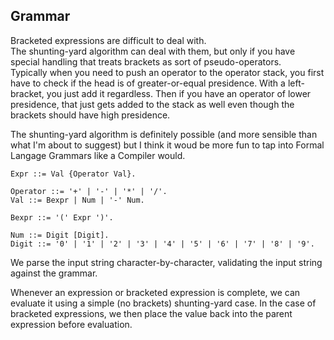 ## Grammar

Bracketed expressions are difficult to deal with.  
The shunting-yard algorithm can deal with them, but only if you have
special handling that treats brackets as sort of pseudo-operators.  
Typically when you need to push an operator to the operator stack, you
first have to check if the head is of greater-or-equal presidence.
With a left-bracket, you just add it regardless. Then if you have an
operator of lower presidence, that just gets added to the stack as well
even though the brackets should have high presidence.

The shunting-yard algorithm is definitely possible (and more sensible
than what I'm about to suggest) but I think it woud be more fun to tap into
Formal Langage Grammars like a Compiler would.

```
Expr ::= Val {Operator Val}.

Operator ::= '+' | '-' | '*' | '/'.
Val ::= Bexpr | Num | '-' Num.

Bexpr ::= '(' Expr ')'.

Num ::= Digit [Digit].
Digit ::= '0' | '1' | '2' | '3' | '4' | '5' | '6' | '7' | '8' | '9'.
```

We parse the input string character-by-character, validating the input
string against the grammar.

Whenever an expression or bracketed expression is complete, we can evaluate
it using a simple (no brackets) shunting-yard case.
In the case of bracketed expressions, we then place the value back into
the parent expression before evaluation.
